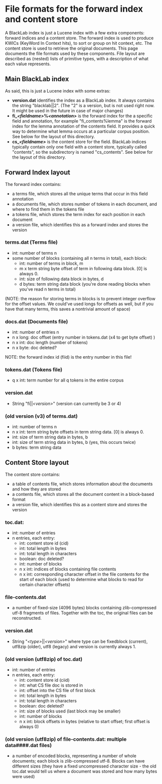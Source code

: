 # File formats for the forward index and content store

A BlackLab index is just a Lucene index with a few extra components: forward indices and a content store. The forward index is used to produce KWICs (KeyWord In Context hits), to sort or group on hit context, etc. The content store is used to retrieve the original documents. This page documents the file formats used by these components. File layout are described as (nested) lists of primitive types, with a description of what each value represents.   

## Main BlackLab index

As said, this is just a Lucene index with some extras:

- **version.dat** identifies the index as a BlackLab index. It always contains the string "blacklab||2". (The "2" is a version, but is not used right now. It might be used in the future in case of major changes)
- **fi_<i>&lt;fieldname&gt;</i>%<i>&lt;annotation&gt;</i>** is the forward index for the a specific field and annotation, for example "fi_contents%lemma" is the forward index for the lemma annotation of the contents field. It provides a quick way to determine what lemma occurs at a particular corpus position. See below for the layout of this directory.
- **cs_<i>&lt;fieldname&gt;</i>** is the content store for the field. BlackLab indices typically contain only one field with a content store, typically called "contents", so the subdirectory is named "cs_contents". See below for the layout of this directory.

## Forward Index layout

The forward index contains:

- a terms file, which stores all the unique terms that occur in this field annotation
- a documents file, which stores number of tokens in each document, and where to find them in the tokens file
- a tokens file, which stores the term index for each position in each document
- a version file, which identifies this as a forward index and stores the version

### terms.dat (Terms file)

- int: number of terms n
- some number of blocks (containing all n terms in total), each block:
    - int: number of terms in block, m
    - m x term string byte offset of term in following data block. [0] is always 0.
    - int: size of following data block in bytes, d
    - d bytes: term string data block
    (you're done reading blocks when you've read n terms in total)

(NOTE: the reason for storing terms in blocks is to prevent integer overflow 
for the offset values. We could've used longs for offsets as well, but
if you have that many terms, this saves a nontrivial amount of space)

### docs.dat (Documents file)

- int: number of entries n
- n x long: doc offset (entry number in tokens.dat (x4 to get byte offset) )
- n x int:  doc length (number of tokens)
- n x byte: doc deleted?

NOTE: the forward index id (fiid) is the entry number in this file!

### tokens.dat (Tokens file)

- q x int: term number for all q tokens in the entire corpus

### version.dat

- String "fi||<i>&lt;version&gt;</i>"  (version can currently be 3 or 4)

### (old version (v3) of terms.dat)

- int: number of terms n
- n x int: term string byte offsets in term string data. [0] is always 0.
- int: size of term string data in bytes, b
- int: size of term string data in bytes, b (yes, this occurs twice)
- b bytes: term string data


## Content Store layout

The content store contains:

- a table of contents file, which stores information about the documents and how they are stored
- a contents file, which stores all the document content in a block-based format
- a version file, which identifies this as a content store and stores the version

### toc.dat:

- int: number of entries
- n entries, each entry:
    - int: content store id (cid)
    - int: total length in bytes
    - int: total length in characters
    - boolean: doc deleted?
    - int: number of blocks
    - n x int: indices of blocks containing file contents
    - n x int: corresponding character offset in the file contents for the start of each block (used to determine what blocks to read for certain character offsets)

### file-contents.dat

- a number of fixed-size (4096 bytes) blocks containing zlib-compressed utf-8
  fragments of files. Together with the toc, the original files can be reconstructed.

### version.dat

- String "<i>&lt;type&gt;</i>||<i>&lt;version&gt;</i>"  where type can be fixedblock (current), utf8zip (older), utf8 (legacy) 
  and version is currently always 1.

### (old version (utf8zip) of toc.dat)

- int: number of entries
- n entries, each entry:
    - int: content store id (ciid)
    - int: what CS file doc is stored in
    - int: offset into the CS file of first block
    - int: total length in bytes
    - int: total length in characters
    - boolean: doc deleted?
    - int: size of blocks used (last block may be smaller)
    - int: number of blocks
    - n x int: block offsets in bytes (relative to start offset; first offset is always 0)

### (old version (utf8zip) of file-contents.dat: multiple data\#\#\#\#.dat files)

- a number of encoded blocks, representing a number of whole documents;
  each block is zlib-compressed utf-8. Blocks can have different sizes (they
  have a fixed uncompressed character size - the old toc.dat would tell us where
  a document was stored and how many bytes were used)

